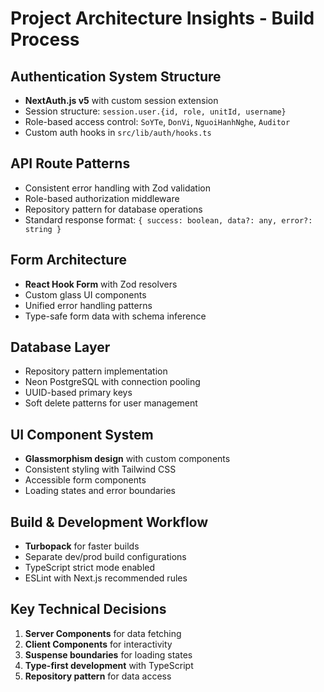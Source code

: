 # Project Architecture Insights - Build Process

## Authentication System Structure
- **NextAuth.js v5** with custom session extension
- Session structure: `session.user.{id, role, unitId, username}`
- Role-based access control: `SoYTe`, `DonVi`, `NguoiHanhNghe`, `Auditor`
- Custom auth hooks in `src/lib/auth/hooks.ts`

## API Route Patterns
- Consistent error handling with Zod validation
- Role-based authorization middleware
- Repository pattern for database operations
- Standard response format: `{ success: boolean, data?: any, error?: string }`

## Form Architecture
- **React Hook Form** with Zod resolvers
- Custom glass UI components
- Unified error handling patterns
- Type-safe form data with schema inference

## Database Layer
- Repository pattern implementation
- Neon PostgreSQL with connection pooling
- UUID-based primary keys
- Soft delete patterns for user management

## UI Component System
- **Glassmorphism design** with custom components
- Consistent styling with Tailwind CSS
- Accessible form components
- Loading states and error boundaries

## Build & Development Workflow
- **Turbopack** for faster builds
- Separate dev/prod build configurations
- TypeScript strict mode enabled
- ESLint with Next.js recommended rules

## Key Technical Decisions
1. **Server Components** for data fetching
2. **Client Components** for interactivity
3. **Suspense boundaries** for loading states
4. **Type-first development** with TypeScript
5. **Repository pattern** for data access